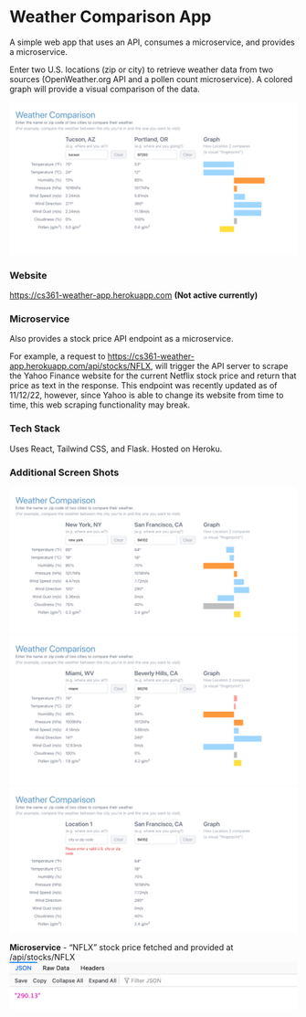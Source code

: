 # Weather Comparison App
A simple web app that uses an API, consumes a microservice, and provides a microservice. 

Enter two U.S. locations (zip or city) to retrieve weather data from two sources (OpenWeather.org API and a pollen count microservice). A colored graph will provide a visual comparison of the data.


![](img/app-tucson-portland.png)

### Website
https://cs361-weather-app.herokuapp.com **(Not active currently)**

### Microservice
Also provides a stock price API endpoint as a microservice. 

For example, a request to https://cs361-weather-app.herokuapp.com/api/stocks/NFLX, will trigger the API server to scrape the Yahoo Finance website for the current Netflix stock price and return that price as text in the response. This endpoint was recently updated as of 11/12/22, however, since Yahoo is able to change its website from time to time, this web scraping functionality may break.

### Tech Stack
Uses React, Tailwind CSS, and Flask. Hosted on Heroku. 

### Additional Screen Shots
![](img/app-new-york-san-francisco.png)
![](img/app-miami-beverly-hills.png)
![](img/app-validator.png)

**Microservice** - “NFLX” stock price fetched and provided at /api/stocks/NFLX
![](img/app-stock-microservice.png)
